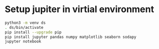 # Setup jupiter in virtial environment
```bash
python3 -m venv ds
. ds/bin/activate
pip install --upgrade pip
pip install jupyter pandas numpy matplotlib seaborn sodapy
jupyter notebook
```
